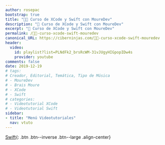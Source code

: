 ```yaml
---
author: rosepac
bootstrap: true
title: "👨‍💻 Curso de XCode y Swift con MoureDev"
description: "📲 Curso de XCode y Swift con MoureDev"
excerpt: "📲 Curso de XCode y Swift con MoureDev"
permalink: /👨‍💻-curso-xcode-swift-mouredev
canonical_URL: https://ciberninjas.com/👨‍💻-curso-xcode-swift-mouredev
header:
  video:
    id: playlist?list=PLNdFk2_brsRcWM-31vJUgyHIGpopIDw4s
    provider: youtube
comments: false
date: 2019-12-19
# tags:
# Creador, Editorial, Temática, Tipo de Música
# - MoureDev
# - Brais Moure
# - XCode
# - Swift
# categories:
# - Videotutorial XCode
# - Videotutorial Swift
sidebar:
- title: "Menú Videotutoriales"
  nav: vtuto
---
```


[<i class="fab fa-apple"></i> Swift](/cursos-tecnologia/#swift-){: .btn .btn--inverse .btn--large .align-center}
